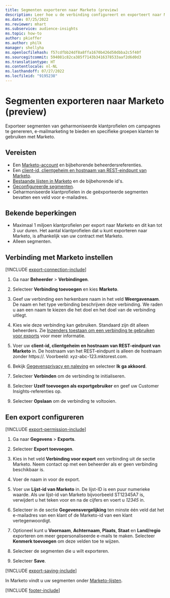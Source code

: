 ```yaml
---
title: Segmenten exporteren naar Marketo (preview)
description: Leer hoe u de verbinding configureert en exporteert naar Marketo.
ms.date: 07/25/2022
ms.reviewer: mhart
ms.subservice: audience-insights
ms.topic: how-to
author: pkieffer
ms.author: philk
manager: shellyha
ms.openlocfilehash: f57cdfbb24df8a8ffa1670b426d50dbba2c5f40f
ms.sourcegitcommit: 594081c82ca385f7143b3416378533aaf2d6d0d3
ms.translationtype: HT
ms.contentlocale: nl-NL
ms.lasthandoff: 07/27/2022
ms.locfileid: "9195238"
---
```

# <a name="export-segments-to-marketo-preview"></a>Segmenten exporteren naar Marketo (preview)

Exporteer segmenten van geharmoniseerde klantprofielen om campagnes te genereren, e-mailmarketing te bieden en specifieke groepen klanten te gebruiken met Marketo.

## <a name="prerequisites"></a>Vereisten

- Een [Marketo-account](https://login.marketo.com/) en bijbehorende beheerdersreferenties.
- Een [client-id, clientgeheim en hostnaam van REST-eindpunt van Marketo](https://developers.marketo.com/rest-api/authentication/).
- [Bestaande lijsten in Marketo](https://docs.marketo.com/display/public/DOCS/Understanding+Static+Lists) en de bijbehorende id's.
- [Geconfigureerde segmenten](segments.md).
- Geharmoniseerde klantprofielen in de geëxporteerde segmenten bevatten een veld voor e-mailadres.

## <a name="known-limitations"></a>Bekende beperkingen

- Maximaal 1 miljoen klantprofielen per export naar Marketo en dit kan tot 3 uur duren. Het aantal klantprofielen dat u kunt exporteren naar Marketo, is afhankelijk van uw contract met Marketo.
- Alleen segmenten.

## <a name="set-up-connection-to-marketo"></a>Verbinding met Marketo instellen

[!INCLUDE [export-connection-include](includes/export-connection-admn.md)]

1. Ga naar **Beheerder** > **Verbindingen**.

1. Selecteer **Verbinding toevoegen** en kies **Marketo**.

1. Geef uw verbinding een herkenbare naam in het veld **Weergavenaam**. De naam en het type verbinding beschrijven deze verbinding. We raden u aan een naam te kiezen die het doel en het doel van de verbinding uitlegt.

1. Kies wie deze verbinding kan gebruiken. Standaard zijn dit alleen beheerders. Zie [Inzenders toestaan om een verbinding te gebruiken voor exports](connections.md#allow-contributors-to-use-a-connection-for-exports) voor meer informatie.

1. Voer uw **client-id, clientgeheim en hostnaam van REST-eindpunt van Marketo** in. De hostnaam van het REST-eindpunt is alleen de hostnaam zonder https://. Voorbeeld: xyz-abc-123.mktorest.com.

1. Bekijk [Gegevensprivacy en naleving](connections.md#data-privacy-and-compliance) en selecteer **Ik ga akkoord**.

1. Selecteer **Verbinden** om de verbinding te initialiseren.

1. Selecteer **Uzelf toevoegen als exportgebruiker** en geef uw Customer Insights-referenties op.

1. Selecteer **Opslaan** om de verbinding te voltooien.

## <a name="configure-an-export"></a>Een export configureren

[!INCLUDE [export-permission-include](includes/export-permission.md)]

1. Ga naar **Gegevens** > **Exports**.

1. Selecteer **Export toevoegen**.

1. Kies in het veld **Verbinding voor export** een verbinding uit de sectie Marketo. Neem contact op met een beheerder als er geen verbinding beschikbaar is.

1. Voer de naam in voor de export.

1. Voer uw **Lijst-id van Marketo** in. De lijst-ID is een puur numerieke waarde. Als uw lijst-id van Marketo bijvoorbeeld ST12345A7 is, verwijdert u het teken voor en na de cijfers en voert u *12345* in.

1. Selecteer in de sectie **Gegevensvergelijking** ten minste één veld dat het e-mailadres van een klant of de Marketo-id van een klant vertegenwoordigt.

1. Optioneel kunt u **Voornaam**, **Achternaam**, **Plaats**, **Staat** en **Land/regio** exporteren om meer gepersonaliseerde e-mails te maken. Selecteer **Kenmerk toevoegen** om deze velden toe te wijzen.

1. Selecteer de segmenten die u wilt exporteren.

1. Selecteer **Save**.

[!INCLUDE [export-saving-include](includes/export-saving.md)]

In Marketo vindt u uw segmenten onder [Marketo-lijsten](https://docs.marketo.com/display/public/DOCS/Understanding+Static+Lists).

[!INCLUDE [footer-include](includes/footer-banner.md)]
